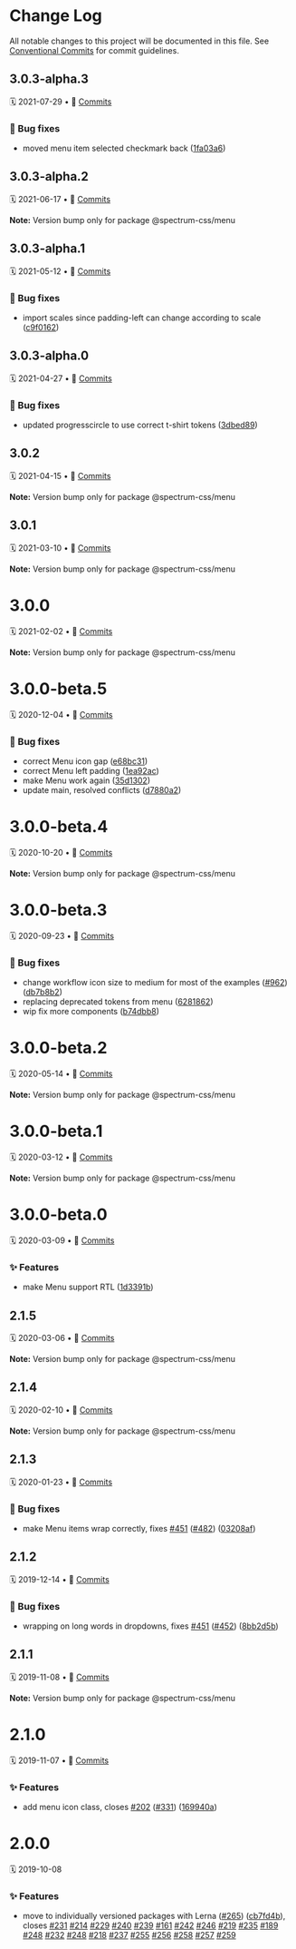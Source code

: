 # Change Log

All notable changes to this project will be documented in this file.
See [Conventional Commits](https://conventionalcommits.org) for commit guidelines.

<a name="3.0.3-alpha.3"></a>
## 3.0.3-alpha.3
🗓 2021-07-29 • 📝 [Commits](https://github.com/adobe/spectrum-css/compare/@spectrum-css/menu@3.0.3-alpha.2...@spectrum-css/menu@3.0.3-alpha.3)

### 🐛 Bug fixes

* moved menu item selected checkmark back ([1fa03a6](https://github.com/adobe/spectrum-css/commit/1fa03a6))





<a name="3.0.3-alpha.2"></a>
## 3.0.3-alpha.2
🗓 2021-06-17 • 📝 [Commits](https://github.com/adobe/spectrum-css/compare/@spectrum-css/menu@3.0.3-alpha.1...@spectrum-css/menu@3.0.3-alpha.2)

**Note:** Version bump only for package @spectrum-css/menu





<a name="3.0.3-alpha.1"></a>
## 3.0.3-alpha.1
🗓 2021-05-12 • 📝 [Commits](https://github.com/adobe/spectrum-css/compare/@spectrum-css/menu@3.0.3-alpha.0...@spectrum-css/menu@3.0.3-alpha.1)

### 🐛 Bug fixes

* import scales since padding-left can change according to scale ([c9f0162](https://github.com/adobe/spectrum-css/commit/c9f0162))





<a name="3.0.3-alpha.0"></a>
## 3.0.3-alpha.0
🗓 2021-04-27 • 📝 [Commits](https://github.com/adobe/spectrum-css/compare/@spectrum-css/menu@3.0.2...@spectrum-css/menu@3.0.3-alpha.0)

### 🐛 Bug fixes

* updated progresscircle to use correct t-shirt tokens ([3dbed89](https://github.com/adobe/spectrum-css/commit/3dbed89))





<a name="3.0.2"></a>
## 3.0.2
🗓 2021-04-15 • 📝 [Commits](https://github.com/adobe/spectrum-css/compare/@spectrum-css/menu@3.0.1...@spectrum-css/menu@3.0.2)

**Note:** Version bump only for package @spectrum-css/menu





<a name="3.0.1"></a>
## 3.0.1
🗓 2021-03-10 • 📝 [Commits](https://github.com/adobe/spectrum-css/compare/@spectrum-css/menu@3.0.0...@spectrum-css/menu@3.0.1)

**Note:** Version bump only for package @spectrum-css/menu





<a name="3.0.0"></a>
# 3.0.0
🗓 2021-02-02 • 📝 [Commits](https://github.com/adobe/spectrum-css/compare/@spectrum-css/menu@3.0.0-beta.5...@spectrum-css/menu@3.0.0)

**Note:** Version bump only for package @spectrum-css/menu





<a name="3.0.0-beta.5"></a>
# 3.0.0-beta.5
🗓 2020-12-04 • 📝 [Commits](https://github.com/adobe/spectrum-css/compare/@spectrum-css/menu@3.0.0-beta.4...@spectrum-css/menu@3.0.0-beta.5)

### 🐛 Bug fixes

* correct Menu icon gap ([e68bc31](https://github.com/adobe/spectrum-css/commit/e68bc31))
* correct Menu left padding ([1ea92ac](https://github.com/adobe/spectrum-css/commit/1ea92ac))
* make Menu work again ([35d1302](https://github.com/adobe/spectrum-css/commit/35d1302))
* update main, resolved conflicts ([d7880a2](https://github.com/adobe/spectrum-css/commit/d7880a2))





<a name="3.0.0-beta.4"></a>
# 3.0.0-beta.4
🗓 2020-10-20 • 📝 [Commits](https://github.com/adobe/spectrum-css/compare/@spectrum-css/menu@3.0.0-beta.3...@spectrum-css/menu@3.0.0-beta.4)

**Note:** Version bump only for package @spectrum-css/menu





<a name="3.0.0-beta.3"></a>
# 3.0.0-beta.3
🗓 2020-09-23 • 📝 [Commits](https://github.com/adobe/spectrum-css/compare/@spectrum-css/menu@3.0.0-beta.2...@spectrum-css/menu@3.0.0-beta.3)

### 🐛 Bug fixes

* change workflow icon size to medium for most of the examples ([#962](https://github.com/adobe/spectrum-css/issues/962)) ([db7b8b2](https://github.com/adobe/spectrum-css/commit/db7b8b2))
* replacing deprecated tokens from menu ([6281862](https://github.com/adobe/spectrum-css/commit/6281862))
* wip fix more components ([b74dbb8](https://github.com/adobe/spectrum-css/commit/b74dbb8))





<a name="3.0.0-beta.2"></a>
# 3.0.0-beta.2
🗓 2020-05-14 • 📝 [Commits](https://github.com/adobe/spectrum-css/compare/@spectrum-css/menu@3.0.0-beta.1...@spectrum-css/menu@3.0.0-beta.2)

**Note:** Version bump only for package @spectrum-css/menu





<a name="3.0.0-beta.1"></a>
# 3.0.0-beta.1
🗓 2020-03-12 • 📝 [Commits](https://github.com/adobe/spectrum-css/compare/@spectrum-css/menu@3.0.0-beta.0...@spectrum-css/menu@3.0.0-beta.1)

**Note:** Version bump only for package @spectrum-css/menu





<a name="3.0.0-beta.0"></a>
# 3.0.0-beta.0
🗓 2020-03-09 • 📝 [Commits](https://github.com/adobe/spectrum-css/compare/@spectrum-css/menu@2.1.5...@spectrum-css/menu@3.0.0-beta.0)

### ✨ Features

* make Menu support RTL ([1d3391b](https://github.com/adobe/spectrum-css/commit/1d3391b))





<a name="2.1.5"></a>
## 2.1.5
🗓 2020-03-06 • 📝 [Commits](https://github.com/adobe/spectrum-css/compare/@spectrum-css/menu@2.1.4...@spectrum-css/menu@2.1.5)

**Note:** Version bump only for package @spectrum-css/menu





<a name="2.1.4"></a>
## 2.1.4
🗓 2020-02-10 • 📝 [Commits](https://github.com/adobe/spectrum-css/compare/@spectrum-css/menu@2.1.3...@spectrum-css/menu@2.1.4)

**Note:** Version bump only for package @spectrum-css/menu





<a name="2.1.3"></a>
## 2.1.3
🗓 2020-01-23 • 📝 [Commits](https://github.com/adobe/spectrum-css/compare/@spectrum-css/menu@2.1.2...@spectrum-css/menu@2.1.3)

### 🐛 Bug fixes

* make Menu items wrap correctly, fixes [#451](https://github.com/adobe/spectrum-css/issues/451) ([#482](https://github.com/adobe/spectrum-css/issues/482)) ([03208af](https://github.com/adobe/spectrum-css/commit/03208af))





<a name="2.1.2"></a>
## 2.1.2
🗓 2019-12-14 • 📝 [Commits](https://github.com/adobe/spectrum-css/compare/@spectrum-css/menu@2.1.1...@spectrum-css/menu@2.1.2)

### 🐛 Bug fixes

* wrapping on long words in dropdowns, fixes [#451](https://github.com/adobe/spectrum-css/issues/451) ([#452](https://github.com/adobe/spectrum-css/issues/452)) ([8bb2d5b](https://github.com/adobe/spectrum-css/commit/8bb2d5b))





<a name="2.1.1"></a>
## 2.1.1
🗓 2019-11-08 • 📝 [Commits](https://github.com/adobe/spectrum-css/compare/@spectrum-css/menu@2.1.0...@spectrum-css/menu@2.1.1)

**Note:** Version bump only for package @spectrum-css/menu





<a name="2.1.0"></a>
# 2.1.0
🗓 2019-11-07 • 📝 [Commits](https://github.com/adobe/spectrum-css/compare/@spectrum-css/menu@2.0.0...@spectrum-css/menu@2.1.0)

### ✨ Features

* add menu icon class, closes [#202](https://github.com/adobe/spectrum-css/issues/202) ([#331](https://github.com/adobe/spectrum-css/issues/331)) ([169940a](https://github.com/adobe/spectrum-css/commit/169940a))





<a name="2.0.0"></a>
# 2.0.0
🗓 2019-10-08

### ✨ Features

* move to individually versioned packages with Lerna ([#265](https://github.com/adobe/spectrum-css/issues/265)) ([cb7fd4b](https://github.com/adobe/spectrum-css/commit/cb7fd4b)), closes [#231](https://github.com/adobe/spectrum-css/issues/231) [#214](https://github.com/adobe/spectrum-css/issues/214) [#229](https://github.com/adobe/spectrum-css/issues/229) [#240](https://github.com/adobe/spectrum-css/issues/240) [#239](https://github.com/adobe/spectrum-css/issues/239) [#161](https://github.com/adobe/spectrum-css/issues/161) [#242](https://github.com/adobe/spectrum-css/issues/242) [#246](https://github.com/adobe/spectrum-css/issues/246) [#219](https://github.com/adobe/spectrum-css/issues/219) [#235](https://github.com/adobe/spectrum-css/issues/235) [#189](https://github.com/adobe/spectrum-css/issues/189) [#248](https://github.com/adobe/spectrum-css/issues/248) [#232](https://github.com/adobe/spectrum-css/issues/232) [#248](https://github.com/adobe/spectrum-css/issues/248) [#218](https://github.com/adobe/spectrum-css/issues/218) [#237](https://github.com/adobe/spectrum-css/issues/237) [#255](https://github.com/adobe/spectrum-css/issues/255) [#256](https://github.com/adobe/spectrum-css/issues/256) [#258](https://github.com/adobe/spectrum-css/issues/258) [#257](https://github.com/adobe/spectrum-css/issues/257) [#259](https://github.com/adobe/spectrum-css/issues/259)
